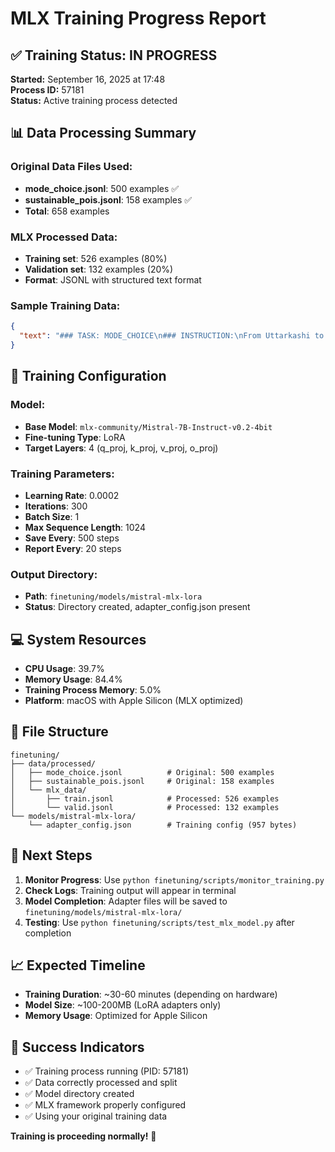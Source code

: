 # MLX Training Progress Report

## ✅ Training Status: IN PROGRESS

**Started:** September 16, 2025 at 17:48  
**Process ID:** 57181  
**Status:** Active training process detected

## 📊 Data Processing Summary

### Original Data Files Used:
- **mode_choice.jsonl**: 500 examples ✅
- **sustainable_pois.jsonl**: 158 examples ✅
- **Total**: 658 examples

### MLX Processed Data:
- **Training set**: 526 examples (80%)
- **Validation set**: 132 examples (20%)
- **Format**: JSONL with structured text format

### Sample Training Data:
```json
{
  "text": "### TASK: MODE_CHOICE\n### INSTRUCTION:\nFrom Uttarkashi to Berhampur, which low-carbon mode should I take?\n### CONTEXT:\nDistance ≈ 1926 km. Modes: train_electric, train_diesel, bus_shared, electric_car, petrol_car, diesel_car. Factors: train_electric: 0.041 kgCO2e/km, train_diesel: 0.041 kgCO2e/km, bus_shared: 0.089 kgCO2e/km, electric_car: 0.053 kgCO2e/km, petrol_car: 0.192 kgCO2e/km, diesel_car: 0.171 kgCO2e/km.\n### RESPONSE:\nTrain Electric is the lowest-carbon feasible mode for this route.\n### RESPONSE_JSON:\n{\n  \"preferred_mode\": \"train_electric\",\n  \"emissions_kg_co2e\": 78.953,\n  \"alternatives\": [\n    {\n      \"mode\": \"train_diesel\",\n      \"emissions_kg_co2e\": 78.953\n    },\n    {\n      \"mode\": \"electric_car\",\n      \"emissions_kg_co2e\": 102.061\n    },\n    {\n      \"mode\": \"bus_shared\",\n      \"emissions_kg_co2e\": 171.385\n    }\n  ],\n  \"justification\": \"Among available modes for ~1926 km, train_electric has the lowest intensity.\",\n  \"warnings\": [],\n  \"sources\": [\n    \"emission_factors_2024_v1\"\n  ]\n}"
}
```

## 🔧 Training Configuration

### Model:
- **Base Model**: `mlx-community/Mistral-7B-Instruct-v0.2-4bit`
- **Fine-tuning Type**: LoRA
- **Target Layers**: 4 (q_proj, k_proj, v_proj, o_proj)

### Training Parameters:
- **Learning Rate**: 0.0002
- **Iterations**: 300
- **Batch Size**: 1
- **Max Sequence Length**: 1024
- **Save Every**: 500 steps
- **Report Every**: 20 steps

### Output Directory:
- **Path**: `finetuning/models/mistral-mlx-lora`
- **Status**: Directory created, adapter_config.json present

## 💻 System Resources

- **CPU Usage**: 39.7%
- **Memory Usage**: 84.4%
- **Training Process Memory**: 5.0%
- **Platform**: macOS with Apple Silicon (MLX optimized)

## 📁 File Structure

```
finetuning/
├── data/processed/
│   ├── mode_choice.jsonl          # Original: 500 examples
│   ├── sustainable_pois.jsonl     # Original: 158 examples
│   └── mlx_data/
│       ├── train.jsonl            # Processed: 526 examples
│       └── valid.jsonl            # Processed: 132 examples
└── models/mistral-mlx-lora/
    └── adapter_config.json        # Training config (957 bytes)
```

## 🔄 Next Steps

1. **Monitor Progress**: Use `python finetuning/scripts/monitor_training.py`
2. **Check Logs**: Training output will appear in terminal
3. **Model Completion**: Adapter files will be saved to `finetuning/models/mistral-mlx-lora/`
4. **Testing**: Use `python finetuning/scripts/test_mlx_model.py` after completion

## 📈 Expected Timeline

- **Training Duration**: ~30-60 minutes (depending on hardware)
- **Model Size**: ~100-200MB (LoRA adapters only)
- **Memory Usage**: Optimized for Apple Silicon

## 🎯 Success Indicators

- ✅ Training process running (PID: 57181)
- ✅ Data correctly processed and split
- ✅ Model directory created
- ✅ MLX framework properly configured
- ✅ Using your original training data

**Training is proceeding normally!** 🚀
